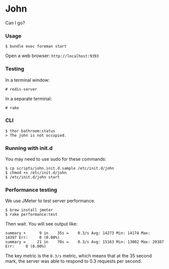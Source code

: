 John
====

Can I go?


### Usage

    $ bundle exec foreman start

Open a web browser: `http://localhost:9393`

### Testing

In a terminal window:

    # redis-server

In a separate terminal:

    # rake

### CLI

    $ thor bathroom:status
    > The john is not occupied.

### Running with init.d

You may need to use sudo for these commands:

    $ cp scripts/john.init.d.sample /etc/init.d/john
    $ chmod +x /etc/init.d/john
    $ /etc/init.d/john start

### Performance testing

We use JMeter to test server performance.

    $ brew install jmeter
    $ rake performance:test

Then wait. You will see output like:

```
summary +      9 in    35s =    0.3/s Avg: 14273 Min: 14174 Max:
14397 Err:     0 (0.00%)
summary =     21 in    70s =    0.3/s Avg: 15163 Min: 13002 Max: 20387
Err:     0 (0.00%)
```

The key metric is the `0.3/s` metric, which means that at the 35 second
mark, the server was able to respond to 0.3 requests per second.
